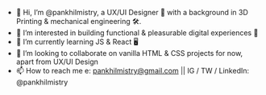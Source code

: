 - 👋 Hi, I’m @pankhilmistry, a UX/UI Designer 📲  with a background in 3D Printing  & mechanical engineering 🛠. 
- 👀 I’m interested in building functional & pleasurable digital experiences 🎉
- 🌱 I’m currently learning JS & React 🖥
- 💞️ I’m looking to collaborate on vanilla HTML & CSS projects for now, apart from UX/UI Design
- 📫 How to reach me e: pankhilmistry@gmail.com || IG / TW / LinkedIn: @pankhilmistry 

<!---
pankhilmistry/pankhilmistry is a ✨ special ✨ repository because its `README.md` (this file) appears on your GitHub profile.
You can click the Preview link to take a look at your changes.
--->
